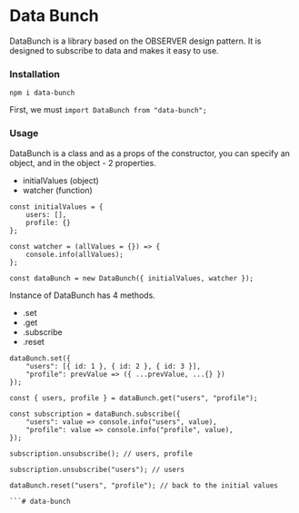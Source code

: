 # Data Bunch
DataBunch is a library based on the OBSERVER design pattern.
It is designed to subscribe to data and makes it easy to use.

### Installation
    npm i data-bunch

First, we must ```import DataBunch from "data-bunch";```

### Usage

DataBunch is a class and as a props of the constructor, you can specify an object, and in the object - 2 properties.
- initialValues (object)
- watcher (function)

```
const initialValues = {
    users: [],
    profile: {}
};

const watcher = (allValues = {}) => {
    console.info(allValues);
};

const dataBunch = new DataBunch({ initialValues, watcher });
```
Instance of DataBunch has 4 methods.
- .set
- .get
- .subscribe
- .reset

```
dataBunch.set({
    "users": [{ id: 1 }, { id: 2 }, { id: 3 }],
    "profile": prevValue => ({ ...prevValue, ...{} })
});

const { users, profile } = dataBunch.get("users", "profile");

const subscription = dataBunch.subscribe({
    "users": value => console.info("users", value),
    "profile": value => console.info("profile", value),
});

subscription.unsubscribe(); // users, profile

subscription.unsubscribe("users"); // users

dataBunch.reset("users", "profile"); // back to the initial values

```# data-bunch
